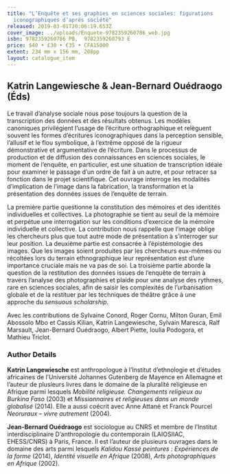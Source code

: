 ```yaml
---
title: "L’Enquête et ses graphies en sciences sociales: figurations
  iconographiques d’après société"
released: 2019-03-01T20:06:19.653Z
cover_image: ../uploads/Enquete-9782359260786_web.jpg
isbn: 9782359260786 PB,  9782359260793 E
price: $40 • £30 • €35 • CFA15000
extent: 234 mm x 156 mm, 208pp
layout: catalogue_item
---
```

## Katrin Langewiesche & Jean-Bernard Ouédraogo (Éds)

Le travail d’analyse sociale nous pose toujours la question de la transcription des données et des résultats obtenus. Les modèles canoniques privilégient l’usage de l’écriture orthographique et relèguent souvent les formes d’écritures iconographiques dans la perception sensible, l’allusif et le flou symbolique, à l’extrême opposé de la rigueur démonstrative et argumentative de l’écriture. Dans le processus de production et de diffusion des connaissances en sciences sociales, le moment de l’enquête, en particulier, est une situation de transcription idéale pour examiner le passage d’un ordre de fait à un autre, et pour retracer sa fonction dans le projet scientifique. Cet ouvrage interroge les modalités d’implication de l’image dans la fabrication, la transformation et la présentation des données issues de l’enquête de terrain.

La première partie questionne la constitution des mémoires et des identités individuelles et collectives. La photographie se tient au seuil de la mémoire et perpétue une interrogation sur les conditions d’exercice de la mémoire individuelle et collective. La contribution nous rappelle que l’image oblige les chercheurs plus que tout autre mode de présentation à s’interroger sur leur position. La deuxième partie est consacrée à l’épistémologie des images. Que les images soient produites par les chercheurs eux-mêmes ou récoltées lors du terrain ethnographique leur représentation est d’une importance cruciale mais ne va pas de soi. La troisième partie aborde la question de la restitution des données issues de l’enquête de terrain à travers l’analyse des photographies et plaide pour une analyse des rythmes, rare en sciences sociales, afin de saisir les complexités de l’urbanisation globale et de la restituer par les techniques de théâtre grâce à une approche du _sensuous scholarship._

Avec les contributions de Sylvaine Conord, Roger Cornu, Milton Guran, Emil Abossolo Mbo et Cassis Kilian, Katrin Langewiesche, Sylvain Maresca, Ralf Marsault, Jean-Bernard Ouédraogo, Albert Piette, Ioulia Podogora, et Mathieu Triclot.

### Author Details

**Katrin Langewiesche** est anthropologue à l’Institut d’ethnologie et d’études africaines de l’Université Johannes Gutenberg de Mayence en Allemagne et l’auteur de plusieurs livres dans le domaine de la pluralité religieuse en Afrique parmi lesquels _Mobilité religieuse. Changements religieux au Burkina Faso_ (2003) et _Missionnaires et religieuses dans un monde globalisé_ (2014). Elle a aussi coécrit avec Anne Attané et Franck Pourcel _Neoruraux – vivre autrement_ (2004).

**Jean-Bernard Ouédraogo** est sociologue au CNRS et membre de l’Institut interdisciplinaire D’anthropologie du contemporain (LAIOSIIAC, EHESS/CNRS) à Paris, France. Il est l’auteur de plusieurs ouvrages dans le domaine des arts parmi lesquels _Kalidou Kassé peintures_ _: Expériences de la forme_ (2014), _Identité visuelle en Afrique_ (2008), _Arts photographiques en Afrique_ (2002).